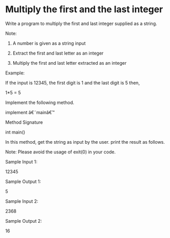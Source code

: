 # Multiply the first and the last integer

Write a program to multiply the first and last integer supplied as a string.

Note:

1. A number is given as a string input

2. Extract the first and last letter as an integer

3. Multiply the first and last letter extracted as an integer

Example:

If the input is 12345, the first digit is 1 and the last digit is 5 then, 

1*5 = 5

Implement the following method.

implement â€˜mainâ€™

Method Signature
	
int main()

In this method, get the string as input by the user. print the result as follows.

Note: Please avoid the usage of exit(0) in your code.  

Sample Input 1:

12345

Sample Output 1:

5

Sample Input 2:

2368

Sample Output 2:

16
